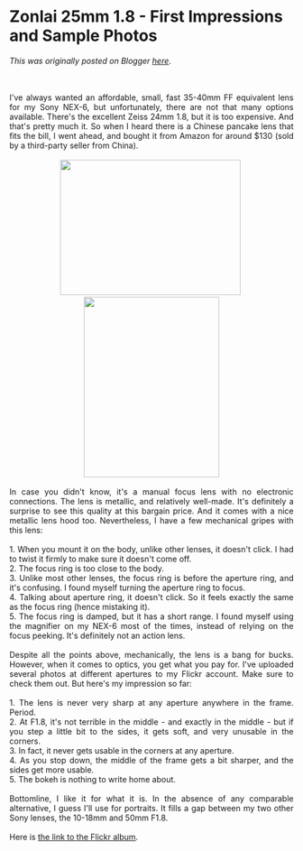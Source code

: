 # Zonlai 25mm 1.8 - First Impressions and Sample Photos

*This was originally posted on Blogger [here](https://photopensieve.blogspot.com/2016/01/zonlai-25mm-18-first-impressions-and.html)*.

<div style="text-align: justify;">
<br /></div>
<div style="text-align: justify;">
<br /></div>
<div style="text-align: justify;">
I've always wanted an affordable, small, fast 35-40mm FF equivalent lens for my Sony NEX-6, but unfortunately, there are not that many options available. There's the excellent Zeiss 24mm 1.8, but it is too expensive. And that's pretty much it. So when I heard there is a Chinese pancake lens that fits the bill, I went ahead, and bought it from Amazon for around $130 (sold by a third-party seller from China).</div>
<div style="text-align: justify;">
<br /></div>
<div style="text-align: center;">
<a href="https://blogger.googleusercontent.com/img/b/R29vZ2xl/AVvXsEhfr57t6hxzv0REpm4PELXJpT71FS4HmwWdN6EEpoksQtO7Ay4CQX-lIfmml8MJGwYW2tN4iq9wrzwSHoFxt3Ykl3C8ofD4LN0S7-q-tDjsh_YJ1HQ00blRHm1GZs7EpKn9R_zCnqt1u2IE/s1600/IMG_0971.JPG"><img border="0" height="240" src="https://blogger.googleusercontent.com/img/b/R29vZ2xl/AVvXsEhfr57t6hxzv0REpm4PELXJpT71FS4HmwWdN6EEpoksQtO7Ay4CQX-lIfmml8MJGwYW2tN4iq9wrzwSHoFxt3Ykl3C8ofD4LN0S7-q-tDjsh_YJ1HQ00blRHm1GZs7EpKn9R_zCnqt1u2IE/s320/IMG_0971.JPG" width="320" /></a>&nbsp;</div>
<div style="text-align: center;">
<a href="https://blogger.googleusercontent.com/img/b/R29vZ2xl/AVvXsEjpvXheXaRQMgHtHdgLlb7Yp6s9qpV7FYaba7H8z5eN4E5AHk7sWEoFsfym3IVK-_WD37FRXNjihKHE6UW-n4cZrPaPfyzkiga5Ucd3Y5Pdh2JpiY_s7lK5d0ooC9hG3_e0XKarzuStNPhS/s1600/IMG_0972.JPG"><img border="0" height="320" src="https://blogger.googleusercontent.com/img/b/R29vZ2xl/AVvXsEjpvXheXaRQMgHtHdgLlb7Yp6s9qpV7FYaba7H8z5eN4E5AHk7sWEoFsfym3IVK-_WD37FRXNjihKHE6UW-n4cZrPaPfyzkiga5Ucd3Y5Pdh2JpiY_s7lK5d0ooC9hG3_e0XKarzuStNPhS/s320/IMG_0972.JPG" width="240" /></a></div>
<div style="text-align: justify;">
<br /></div>
<div style="text-align: justify;">
In case you didn't know, it's a manual focus lens with no electronic connections. The lens is metallic, and relatively well-made. It's definitely a surprise to see this quality at this bargain price. And it comes with a nice metallic lens hood too. Nevertheless, I have a few mechanical gripes with this lens:</div>
<div style="text-align: justify;">
<br /></div>
<div style="text-align: justify;">
1. When you mount it on the body, unlike other lenses, it doesn't click. I had to twist it firmly to make sure it doesn't come off.</div>
<div style="text-align: justify;">
2. The focus ring is too close to the body.</div>
<div style="text-align: justify;">
3. Unlike most other lenses, the focus ring is before the aperture ring, and it's confusing. I found myself turning the aperture ring to focus.</div>
<div style="text-align: justify;">
4. Talking about aperture ring, it doesn't click. So it feels exactly the same as the focus ring (hence mistaking it).</div>
<div style="text-align: justify;">
5. The focus ring is damped, but it has a short range. I found myself using the magnifier on my NEX-6 most of the times, instead of relying on the focus peeking. It's definitely not an action lens.</div>
<div style="text-align: justify;">
<br /></div>
<div style="text-align: justify;">
Despite all the points above, mechanically, the lens is a bang for bucks. However, when it comes to optics, you get what you pay for. I've uploaded several photos at different apertures to my Flickr account. Make sure to check them out. But here's my impression so far:</div>
<div style="text-align: justify;">
<br /></div>
<div style="text-align: justify;">
1. The lens is never very sharp at any aperture anywhere in the frame. Period.</div>
<div style="text-align: justify;">
2. At F1.8, it's not terrible in the middle - and exactly in the middle - but if you step a little bit to the sides, it gets soft, and very unusable in the corners.</div>
<div style="text-align: justify;">
3. In fact, it never gets usable in the corners at any aperture.</div>
<div style="text-align: justify;">
4. As you stop down, the middle of the frame gets a bit sharper, and the sides get more usable.</div>
<div style="text-align: justify;">
5. The bokeh is nothing to write home about.</div>
<div style="text-align: justify;">
<br /></div>
<div style="text-align: justify;">
Bottomline, I like it for what it is. In the absence of any comparable alternative, I guess I'll use for portraits. It fills a gap between my two other Sony lenses, the 10-18mm and 50mm F1.8.</div>
<div style="text-align: justify;">
<br /></div>
<div style="text-align: justify;">
Here is <a href="https://www.flickr.com/photos/8413680@N08/albums/72157663921357385" target="_blank">the link to the Flickr album</a>.</div>
<div style="text-align: justify;">
<br /></div>
<div style="text-align: justify;">
<br /></div>
<div style="text-align: justify;">
<br /></div>
<div style="text-align: justify;">
<br /></div>
